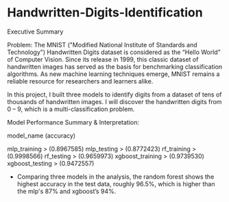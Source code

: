# Handwritten-Digits-Identification

Executive Summary

Problem:
The MNIST ("Modified National Institute of Standards and Technology") Handwritten Digits dataset is considered as the “Hello World” of Computer Vision. Since its release in 1999, this classic dataset of handwritten images has served as the basis for benchmarking classification algorithms. As new machine learning techniques emerge, MNIST remains a reliable resource for researchers and learners alike.

In this project, I built three models to identify digits from a dataset of tens of thousands of handwritten images. I will discover the handwritten digits from 0 – 9, which is a multi-classification problem. 

Model Performance Summary & Interpretation:

model_name	        (accuracy)


mlp_training 	 >     (0.8967585)
mlp_testing	   >    (0.8772423)
rf_training	   >    (0.9998566)
rf_testing	   >    (0.9659973)
xgboost_training	>  (0.9739530)
xgboost_testing	  >  (0.9472557)

* Comparing three models in the analysis, the random forest shows the highest accuracy in the test data, roughly 96.5%, which is higher than the mlp's 87% and xgboost’s 94%.



